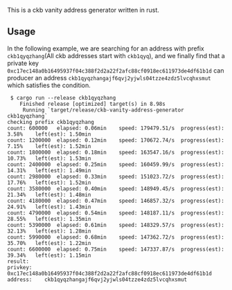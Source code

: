 This is a ckb vanity address generator written in rust.   

## Usage

In the following example, we are searching for an address with prefix `ckb1qyqzhang`(All ckb addresses start with `ckb1qyq`), and we finally find that a private key `0xc17ec148a0b16495937f04c388f2d2a22f2afc88cf0918ec611973de4df61b1d` can producer an address `ckb1qyqzhangajf6qvj2yjwls04tzze4zdz5lvcqhxsmut` which satisfies the condition.   

```
 $ cargo run --release ckb1qyqzhang
    Finished release [optimized] target(s) in 8.98s
     Running `target/release/ckb-vanity-address-generator ckb1qyqzhang`
checking prefix ckb1qyqzhang
count: 600000	elapsed: 0.06min	speed: 179479.51/s	progress(est): 3.58%	left(est): 1.50min
count: 1200000	elapsed: 0.12min	speed: 170672.74/s	progress(est): 7.15%	left(est): 1.52min
count: 1800000	elapsed: 0.18min	speed: 163547.16/s	progress(est): 10.73%	left(est): 1.53min
count: 2400000	elapsed: 0.25min	speed: 160459.99/s	progress(est): 14.31%	left(est): 1.49min
count: 2980000	elapsed: 0.33min	speed: 151023.72/s	progress(est): 17.76%	left(est): 1.52min
count: 3580000	elapsed: 0.40min	speed: 148949.45/s	progress(est): 21.34%	left(est): 1.48min
count: 4180000	elapsed: 0.47min	speed: 146857.32/s	progress(est): 24.91%	left(est): 1.43min
count: 4790000	elapsed: 0.54min	speed: 148187.11/s	progress(est): 28.55%	left(est): 1.35min
count: 5390000	elapsed: 0.61min	speed: 148329.57/s	progress(est): 32.13%	left(est): 1.28min
count: 5990000	elapsed: 0.68min	speed: 147362.72/s	progress(est): 35.70%	left(est): 1.22min
count: 6600000	elapsed: 0.75min	speed: 147337.87/s	progress(est): 39.34%	left(est): 1.15min
result:
privkey:	0xc17ec148a0b16495937f04c388f2d2a22f2afc88cf0918ec611973de4df61b1d
address:	ckb1qyqzhangajf6qvj2yjwls04tzze4zdz5lvcqhxsmut
```

